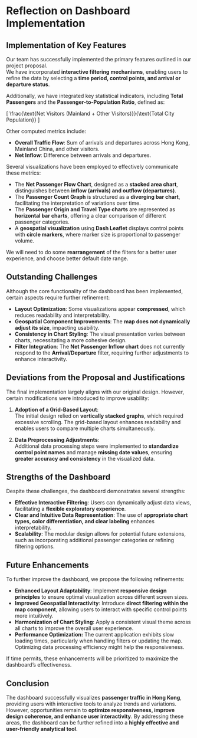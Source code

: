 # **Reflection on Dashboard Implementation**  

## **Implementation of Key Features**  

Our team has successfully implemented the primary features outlined in our project proposal.  
We have incorporated **interactive filtering mechanisms**, enabling users to refine the data by selecting a **time period, control points, and arrival or departure status**.  

Additionally, we have integrated key statistical indicators, including **Total Passengers** and the **Passenger-to-Population Ratio**, defined as:  

\[
\frac{\text{Net Visitors (Mainland + Other Visitors)}}{\text{Total City Population}}
\]

Other computed metrics include:  

- **Overall Traffic Flow**: Sum of arrivals and departures across Hong Kong, Mainland China, and other visitors.  
- **Net Inflow**: Difference between arrivals and departures.  

Several visualizations have been employed to effectively communicate these metrics:  

- The **Net Passenger Flow Chart**, designed as a **stacked area chart**, distinguishes between **inflow (arrivals) and outflow (departures)**.  
- The **Passenger Count Graph** is structured as a **diverging bar chart**, facilitating the interpretation of variations over time.  
- The **Passenger Origin and Travel Type charts** are represented as **horizontal bar charts**, offering a clear comparison of different passenger categories.  
- A **geospatial visualization** using **Dash Leaflet** displays control points with **circle markers**, where marker size is proportional to passenger volume.  

We will need to do some **rearrangement** of the filters for a better user experience, and choose better default date range.

## **Outstanding Challenges**  

Although the core functionality of the dashboard has been implemented, certain aspects require further refinement:  

- **Layout Optimization**: Some visualizations appear **compressed**, which reduces readability and interpretability.  
- **Geospatial Component Improvements**: The **map does not dynamically adjust its size**, impacting usability.  
- **Consistency in Chart Styling**: The visual presentation varies between charts, necessitating a more cohesive design.  
- **Filter Integration**: The **Net Passenger Inflow chart** does not currently respond to the **Arrival/Departure** filter, requiring further adjustments to enhance interactivity.  

## **Deviations from the Proposal and Justifications**  

The final implementation largely aligns with our original design. However, certain modifications were introduced to improve usability:  

1. **Adoption of a Grid-Based Layout**:  
   The initial design relied on **vertically stacked graphs**, which required excessive scrolling. The grid-based layout enhances readability and enables users to compare multiple charts simultaneously.  

2. **Data Preprocessing Adjustments**:  
   Additional data processing steps were implemented to **standardize control point names** and manage **missing date values**, ensuring **greater accuracy and consistency** in the visualized data.  

## **Strengths of the Dashboard**  

Despite these challenges, the dashboard demonstrates several strengths:  

- **Effective Interactive Filtering**: Users can dynamically adjust data views, facilitating a **flexible exploratory experience**.  
- **Clear and Intuitive Data Representation**: The use of **appropriate chart types, color differentiation, and clear labeling** enhances interpretability.  
- **Scalability**: The modular design allows for potential future extensions, such as incorporating additional passenger categories or refining filtering options.  

## **Future Enhancements**  

To further improve the dashboard, we propose the following refinements:  

- **Enhanced Layout Adaptability**: Implement **responsive design principles** to ensure optimal visualization across different screen sizes.  
- **Improved Geospatial Interactivity**: Introduce **direct filtering within the map component**, allowing users to interact with specific control points more intuitively.  
- **Harmonization of Chart Styling**: Apply a consistent visual theme across all charts to improve the overall user experience.
- **Performance Optimization:** The current application exhibits slow loading times, particularly when handling filters or updating the map. Optimizing data processing efficiency might help the responsiveness.

If time permits, these enhancements will be prioritized to maximize the dashboard’s effectiveness.  

## **Conclusion**  

The dashboard successfully visualizes **passenger traffic in Hong Kong**, providing users with interactive tools to analyze trends and variations. However, opportunities remain to **optimize responsiveness, improve design coherence, and enhance user interactivity**. By addressing these areas, the dashboard can be further refined into a **highly effective and user-friendly analytical tool**.
